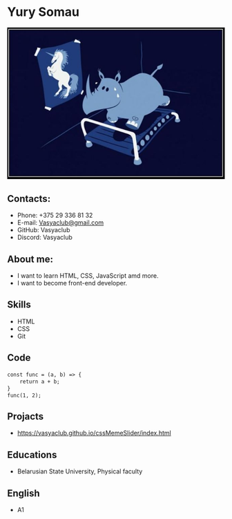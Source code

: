 # Yury Somau 
![Avatar](./Images/me.jpg)
## Contacts:
* Phone: +375 29 336 81 32
* E-mail: Vasyaclub@gmail.com
* GitHub: Vasyaclub
* Discord: Vasyaclub
## About me: 
* I want to learn HTML, CSS, JavaScript amd more.
* I want to become front-end developer.
## Skills
* HTML
* CSS
* Git
## Code
```
const func = (a, b) => {
    return a + b;
}
func(1, 2);
```
## Projacts
* https://vasyaclub.github.io/cssMemeSlider/index.html
## Educations
* Belarusian State University, Physical faculty
## English
* A1
